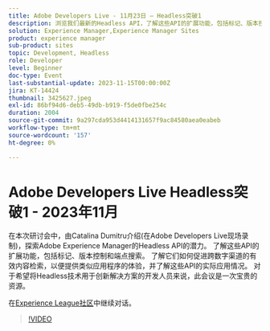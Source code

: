 ```yaml
---
title: Adobe Developers Live - 11月23日 — Headless突破1
description: 浏览我们最新的Headless API，了解这些API的扩展功能，包括标记、版本控制和端点搜索。 了解它们如何促进跨数字渠道的有效内容检索，以便提供类似应用程序的体验，并了解这些API的实际应用情况。 对于希望将Headless技术用于创新解决方案的开发人员来说，此会议是一次宝贵的资源。
solution: Experience Manager,Experience Manager Sites
product: experience manager
sub-product: sites
topic: Development, Headless
role: Developer
level: Beginner
doc-type: Event
last-substantial-update: 2023-11-15T00:00:00Z
jira: KT-14424
thumbnail: 3425627.jpeg
exl-id: 86bf94d6-deb5-49db-b919-f5de0fbe254c
duration: 2004
source-git-commit: 9a297cda953d4414131657f9ac84580aea0eabeb
workflow-type: tm+mt
source-wordcount: '157'
ht-degree: 0%

---
```


# Adobe Developers Live Headless突破1 - 2023年11月

在本次研讨会中，由Catalina Dumitru介绍(在Adobe Developers Live现场录制)，探索Adobe Experience Manager的Headless API的潜力。 了解这些API的扩展功能，包括标记、版本控制和端点搜索。 了解它们如何促进跨数字渠道的有效内容检索，以便提供类似应用程序的体验，并了解这些API的实际应用情况。 对于希望将Headless技术用于创新解决方案的开发人员来说，此会议是一次宝贵的资源。

在[Experience League社区](https://adobe.ly/3rJfZcN)中继续对话。

>[!VIDEO](https://video.tv.adobe.com/v/3425627/?learn=on)
